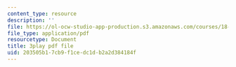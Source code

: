 ```yaml
---
content_type: resource
description: ''
file: https://ol-ocw-studio-app-production.s3.amazonaws.com/courses/18-06sc-linear-algebra-fall-2011/203505b17cb9f1cedc1db2a2d384184f_0oBJN8F616U.pdf
file_type: application/pdf
resourcetype: Document
title: 3play pdf file
uid: 203505b1-7cb9-f1ce-dc1d-b2a2d384184f
---
```

